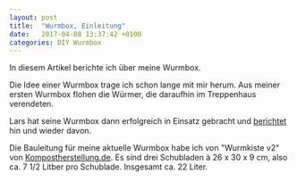 ```yaml
---
layout: post
title:  "Wurmbox, Einleitung"
date:   2017-04-08 13:37:42 +0100
categories: DIY Wurmbox
---
```


In diesem Artikel berichte ich über meine Wurmbox.

Die Idee einer Wurmbox trage ich schon lange mit mir herum. Aus meiner ersten Wurmbox flohen die Würmer, die daraufhin im Treppenhaus verendeten.

Lars hat seine Wurmbox dann erfolgreich in Einsatz gebracht und [berichtet](http://larsipulami.de/friemelpunk/posts/2016-05-16-Wyrmboxreport-4.html) hin und wieder davon.

Die Bauleitung für meine aktuelle Wurmbox habe ich von "Wurmkiste v2" von [Kompostherstellung.de](http://www.kompostherstellung.de/bauanleitung-fuer-eigene-wurmfarm-wurmkiste-v2/). Es sind drei Schubladen à 26 x 30 x 9 cm, also ca. 7 1/2 Litber pro Schublade. Insgesamt ca. 22 Liter.

